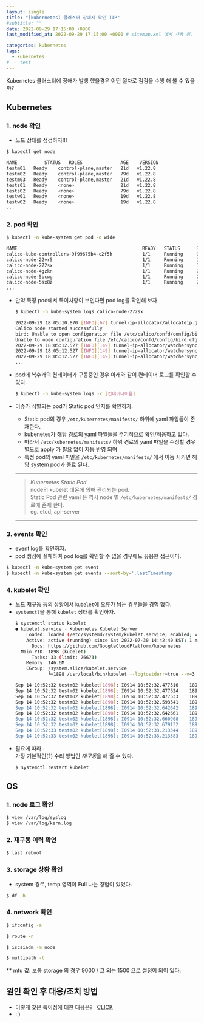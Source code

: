 ```yaml
---
layout: single
title: "[kubernetes] 클러스터 장애시 확인 TIP"
#subtitle: ""
date: 2022-09-29 17:15:00 +0900
last_modified_at: 2022-09-29 17:15:00 +0900 # sitemap.xml 에서 사용 됨. 

categories: kubernetes
tags:
  - kubernetes  
#  - test
---
```


Kubernetes 클러스터에 장애가 발생 했을경우 어떤 절차로 점검을 수행 해 볼 수 있을까?



## Kubernetes
### 1. node 확인
- 노드 상태를 점검하자!!!

```bash
$ kubectl get node

NAME          STATUS   ROLES              AGE    VERSION
testm01   Ready    control-plane,master   21d   v1.22.8
testm02   Ready    control-plane,master   79d   v1.22.8
testm03   Ready    control-plane,master   21d   v1.22.8
tests01   Ready    <none>                 21d   v1.22.8
tests02   Ready    <none>                 79d   v1.22.8
testw01   Ready    <none>                 19d   v1.22.8
testw02   Ready    <none>                 19d   v1.22.8
...
```

### 2. pod 확인
```bash
$ kubectl -n kube-system get pod -o wide

NAME                                              READY   STATUS      RESTARTS       AGE    IP                NODE          NOMINATED NODE   READINESS GATES
calico-kube-controllers-9f99675b4-c2f5h           1/1     Running     0              20d    11.111.60.28      tests02p   <none>           <none>
calico-node-22vr5                                 1/1     Running     1 (10d ago)    10d    11.111.60.45      testw13   <none>           <none>
calico-node-272sx                                 1/1     Running     1 (10d ago)    10d    11.111.60.34      testw02   <none>           <none>
calico-node-4gzkn                                 1/1     Running     2 (3d7h ago)   3d7h   11.111.60.71      testw39   <none>           <none>
calico-node-5bcwg                                 1/1     Running     2 (10d ago)    10d    11.111.60.54      testw22   <none>           <none>
calico-node-5sx8z                                 1/1     Running     2 (10d ago)    
...
```

- 만약 특정 pod에서 특이사항이 보인다면 pod log를 확인해 보자
  ```bash
  $ kubectl -n kube-system logs calico-node-272sx

  2022-09-29 18:05:10.870 [INFO][67] tunnel-ip-allocator/allocateip.go 305: Current address is still valid, do nothing currentAddr="192.168.245.0" type="ipipTunnelAddress"
  Calico node started successfully
  bird: Unable to open configuration file /etc/calico/confd/config/bird6.cfg: No such file or directorybird:
  Unable to open configuration file /etc/calico/confd/config/bird.cfg: No such file or directory
  2022-09-29 18:05:12.527 [INFO][149] tunnel-ip-allocator/watchersyncer.go 89: Start called
  2022-09-29 18:05:12.527 [INFO][149] tunnel-ip-allocator/watchersyncer.go 127: Sending status update Status=wait-for-ready
  2022-09-29 18:05:12.527 [INFO][149] tunnel-ip-allocator/watchersyncer.go 147: Starting main event processing loop  
  ...
  ```

- pod에 복수개의 컨테이너가 구동중인 경우 아래와 같이 컨테이너 로그를 확인할 수 있다.
  ```bash
  $ kubectl -n kube-system logs -c [컨테이너이름]
  ```

- 이슈가 식별되는 pod가 Static pod 인지를 확인하자.  
  - Static pod의 경우 `/etc/kubernetes/manifests/` 하위에 yaml 파일들이 존재한다.
  - kubenetes가 해당 경로의 yaml 파일들을 주기적으로 확인/적용하고 있다.
  - 따라서 `/etc/kubernetes/manifests/` 하위 경로의 yaml 파일을 수정할 경우 별도로 apply 가 필요 없이 자동 반영 되며 
  - 특정 pod의 yaml 파일을 `/etc/kubernetes/manifests/` 에서 이동 시키면 해당 system pod가 종료 된다. 
  ---

  > *Kubernetes Static Pod*  
  > node의 kubelet 데몬에 의해 관리되는 pod.  
  > Static Pod 관련 yaml 은 역시 node 별 `/etc/kubernetes/manifests/` 경로에 존재 한다.  
  > eg. etcd, api-server 
  ---

### 3. events 확인
- event log를 확인하자.
- pod 생성에 실패하여 pod log를 확인할 수 없을 경우에도 유용한 접근이다.

```bash
$ kubectl -n kube-system get event
$ kubectl -n kube-system get events --sort-by='.lastTimestamp 
```

### 4. kubelet 확인
- 노드 재구동 등의 상황에서 `kubelet`에 오류가 남는 경우들을 경험 했다.
- `systemctl`을 통해 `kubelet` 상태를 확인하자.
  ```bash
  $ systemctl status kubelet
  ● kubelet.service - Kubernetes Kubelet Server
      Loaded: loaded (/etc/systemd/system/kubelet.service; enabled; vendor preset: enabled)
      Active: active (running) since Sat 2022-07-30 14:42:40 KST; 1 months 5 days ago
        Docs: https://github.com/GoogleCloudPlatform/kubernetes
    Main PID: 1898 (kubelet)
        Tasks: 33 (limit: 76673)
      Memory: 146.6M
      CGroup: /system.slice/kubelet.service
              └─1898 /usr/local/bin/kubelet --logtostderr=true --v=3 --node-ip=xx.xxx.xx.xx --hostname-override=testm02p --bootstrap-kubeconfig=/etc/kubernetes/bootstrap-kubelet.conf --config=/etc/kubernetes/kubelet-config.yaml --kubeconf>

  Sep 14 10:52:32 testm02 kubelet[1898]: I0914 10:52:32.477516    1898 kubelet_getters.go:176] "Pod status updated" pod="kube-system/kube-controller-manager-testm02" status=Running
  Sep 14 10:52:32 testm02 kubelet[1898]: I0914 10:52:32.477524    1898 kubelet_getters.go:176] "Pod status updated" pod="kube-system/kube-scheduler-testm02" status=Running
  Sep 14 10:52:32 testm02 kubelet[1898]: I0914 10:52:32.477533    1898 kubelet_getters.go:176] "Pod status updated" pod="kube-system/kube-apiserver-testm02" status=Running
  Sep 14 10:52:32 testm02 kubelet[1898]: I0914 10:52:32.593541    1898 prober.go:125] "Probe succeeded" probeType="Readiness" pod="kube-system/kube-apiserver-testm02" podUID=e76c3b00c5f31111db69ds32688434b4 containerName="kube-apiserv>
  Sep 14 10:52:32 testm02 kubelet[1898]: I0914 10:52:32.642642    1898 prober.go:125] "Probe succeeded" probeType="Liveness" pod="monitoring/po-prometheus-node-exporter-d4hs8" podUID=b852d518-eda2-4913-b589-2c9468778bd1 containerName="nod>
  Sep 14 10:52:32 testm02 kubelet[1898]: I0914 10:52:32.642661    1898 prober.go:125] "Probe succeeded" probeType="Readiness" pod="monitoring/po-prometheus-node-exporter-d4hs8" podUID=b852d518-eda2-4913-b589-2c9468778bd1 containerName="no>
  Sep 14 10:52:32 testm02 kubelet[1898]: I0914 10:52:32.660968    1898 prober.go:125] "Probe succeeded" probeType="Liveness" pod="trident/trident-csi-2245t" podUID=ec5450c3-8ed1-4859-b313-ca353c42071d containerName="trident-main"
  Sep 14 10:52:32 testm02 kubelet[1898]: I0914 10:52:32.679132    1898 prober.go:125] "Probe succeeded" probeType="Readiness" pod="trident/trident-csi-2245t" podUID=ec5450c3-8ed1-4859-b313-ca353c42071d containerName="trident-main"
  Sep 14 10:52:33 testm02 kubelet[1898]: I0914 10:52:33.213344    1898 container_manager_linux.go:979] "CPUAccounting not enabled for process" pid=1898
  Sep 14 10:52:33 testm02 kubelet[1898]: I0914 10:52:33.213383    1898 container_manager_linux.go:982] "MemoryAccounting not enabled for process" pid=1898
  ```
- 필요에 따라..  
  가장 기본적인(?) 수리 방법인 *재구동*을 해 줄 수 있다.
  ```bash
  $ systemctl restart kubelet
  ```

## OS
### 1. node 로그 확인
```bash
$ view /var/log/syslog
$ view /var/log/kern.log
```

### 2. 재구동 이력 확인
```bash
$ last reboot
```

### 3. storage 상황 확인
- system 경로, temp 영역이 Full 나는 경험이 있었다.
```bash
$ df -h
```

### 4. network 확인
```bash
$ ifconfig -a

$ route -n

$ iscsiadm -m node

$ multipath -l
```
** mtu 값: 보통 storage 의 경우 9000 / 그 외는 1500 으로 설정이 되어 있다.



## 원인 확인 후 대응/조치 방법
- 이렇게 찾은 특이점에 대한 대응은?&nbsp;&nbsp;&nbsp;[CLICK](https://lmgtfy.app/?q=%EA%B5%AC%EA%B8%80+%EA%B2%80%EC%83%89+%EB%B0%A9%EB%B2%95&iie=1)
- : )